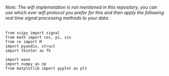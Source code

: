 ###### Note: The wifi implemetation is not mentioned in this repository, you can use which ever wifi protocol you prefer for this and then apply the following real time signal processing methods to your data.
    
    from scipy import signal
    from math import cos, pi, sin
    from re import M
    import pyaudio, struct
    import tkinter as Tk  
    
    import wave
    import numpy as np
    from matplotlib import pyplot as plt
